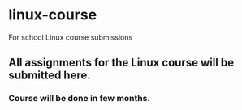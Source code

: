 # linux-course
For school Linux course submissions
## All assignments for the Linux course will be submitted here.
### Course will be done in few months.
